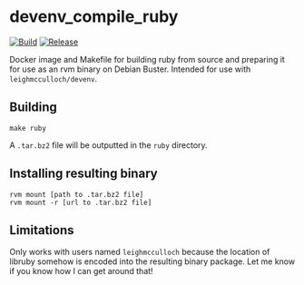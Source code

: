 # devenv_compile_ruby

[![Build](https://github.com/leighmcculloch/devenv_compile_ruby/workflows/build/badge.svg)](https://github.com/leighmcculloch/devenv_compile_ruby/actions)
[![Release](https://img.shields.io/github/v/release/leighmcculloch/devenv_compile_ruby.svg)](https://github.com/leighmcculloch/devenv_compile_ruby/releases/latest)

Docker image and Makefile for building ruby from source and preparing it for
use as an rvm binary on Debian Buster. Intended for use with
`leighmcculloch/devenv`.

## Building

```
make ruby
```

A `.tar.bz2` file will be outputted in the `ruby` directory.

## Installing resulting binary

```
rvm mount [path to .tar.bz2 file]
rvm mount -r [url to .tar.bz2 file]
```

## Limitations

Only works with users named `leighmcculloch` because the location of libruby
somehow is encoded into the resulting binary package. Let me know if you know
how I can get around that!
